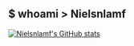 ## $ whoami > Nielsnlamf
[![Nielsnlamf's GitHub stats](https://github-readme-stats.vercel.app/api?username=nielsnlamf&count_private=true&theme=radical)](https://github.com/anuraghazra/github-readme-stats)
